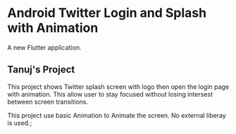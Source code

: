 # Android Twitter Login and Splash with Animation

A new Flutter application.

## Tanuj's Project

This project shows Twitter splash screen with logo then open the login page with animation. This allow user to stay focused without losing intersest between screen transitions.



This project use basic Animation to Animate the screen. No external liberay is used.;
